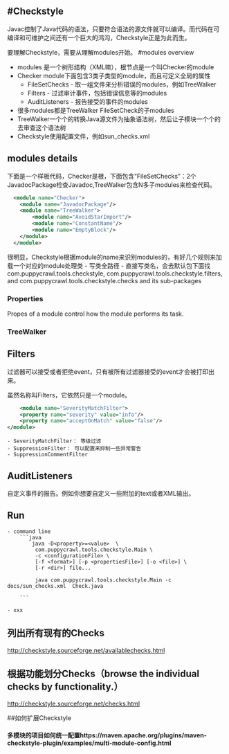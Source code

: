 #Checkstyle
------------------------------
Javac控制了Java代码的语法，只要符合语法的源文件就可以编译。而代码在可编译和可维护之间还有一个巨大的鸿沟，Checkstyle正是为此而生。


要理解Checkstyle，需要从理解modules开始。
#modules overview

- modules 是一个树形结构（XML嘛），根节点是一个叫Checker的module<module name="Checker">
- Checker module下面包含3类子类型的module，而且可定义全局的属性
    * FileSetChecks - 取一组文件来分析错误的modules，例如TreeWalker
    * Filters - 过滤审计事件，包括错误信息等的modules
    * AuditListeners - 报告接受的事件的modules
- 很多modules都是TreeWalker FileSetCheck的子modules
- TreeWalker一个个的转换Java源文件为抽象语法树，然后让子模块一个个的去审查这个语法树
- Checkstyle使用配置文件，例如sun_checks.xml


## modules details
下面是一个样板代码，Checker是根，下面包含“FileSetChecks”：2个JavadocPackage检查Javadoc,TreeWalker包含N多子modules来检查代码。

```xml
  <module name="Checker">
    <module name="JavadocPackage"/>
    <module name="TreeWalker">
        <module name="AvoidStarImport"/>
        <module name="ConstantName"/>
        <module name="EmptyBlock"/>
    </module>
  </module>
```
很明显，Checkstyle根据module的name来识别modules的，有好几个规则来加载一个对应的module处理类
    - 写类全路径
    - 直接写类名，会去默认包下面找com.puppycrawl.tools.checkstyle, com.puppycrawl.tools.checkstyle.filters, and com.puppycrawl.tools.checkstyle.checks and its sub-packages

### Properties
Propes of a module control how the module performs its task.

### TreeWalker



## Filters
过滤器可以接受或者拒绝event，只有被所有过滤器接受的event才会被打印出来。

虽然名称叫Filters，它依然只是一个module。

```xml
    <module name="SeverityMatchFilter">
    <property name="severity" value="info"/>
    <property name="acceptOnMatch" value="false"/>
</module>

```

    - SeverityMatchFilter： 等级过滤
    - SuppressionFilter： 可以配置来抑制一些异常警告
    - SuppressionCommentFilter


## AuditListeners
自定义事件的报告。例如你想要自定义一些附加的text或者XML输出。


## Run

    - command line
        ```java
            java -D<property>=<value>  \
             com.puppycrawl.tools.checkstyle.Main \
             -c <configurationFile> \
             [-f <format>] [-p <propertiesFile>] [-o <file>] \
             [-r <dir>] file...

             java com.puppycrawl.tools.checkstyle.Main -c docs/sun_checks.xml  Check.java

        ```

    - xxx


## 列出所有现有的Checks
http://checkstyle.sourceforge.net/availablechecks.html

## 根据功能划分Checks（browse the individual checks by functionality.）
http://checkstyle.sourceforge.net/checks.html

##如何扩展Checkstyle




#### 多模块的项目如何统一配置https://maven.apache.org/plugins/maven-checkstyle-plugin/examples/multi-module-config.html